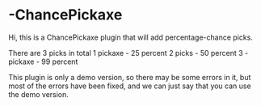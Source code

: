 # -ChancePickaxe

Hi, this is a ChancePickaxe plugin that will add percentage-chance picks.

There are 3 picks in total
1 pickaxe - 25 percent
2 picks - 50 percent
3 - pickaxe - 99 percent

This plugin is only a demo version, so there may be some errors in it, but most of the errors have been fixed, and
we can just say that you can use the demo version.
